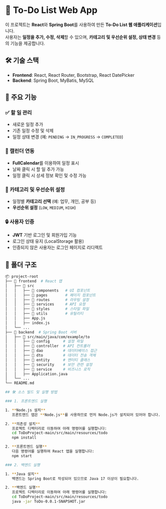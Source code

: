 # 📌 To-Do List Web App

이 프로젝트는 **React**와 **Spring Boot**를 사용하여 만든 **To-Do List 웹 애플리케이션**입니다.  
사용자는 **일정을 추가, 수정, 삭제**할 수 있으며, **카테고리 및 우선순위 설정, 상태 변경** 등의 기능을 제공합니다.

## 🛠 기술 스택

- **Frontend**: React, React Router, Bootstrap, React DatePicker
- **Backend**: Spring Boot, MyBatis, MySQL

## 🚀 주요 기능

### ✅ 할 일 관리
- 새로운 일정 추가
- 기존 일정 수정 및 삭제
- 일정 상태 변경 (예: `PENDING` → `IN_PROGRESS` → `COMPLETED`)

### 📅 캘린더 연동
- **FullCalendar**를 이용하여 일정 표시
- 날짜 클릭 시 할 일 추가 가능
- 일정 클릭 시 상세 정보 확인 및 수정 가능

### 🔖 카테고리 및 우선순위 설정
- 일정별 **카테고리 선택** (예: 업무, 개인, 공부 등)
- **우선순위 설정** (`LOW`, `MEDIUM`, `HIGH`)

### 🔒 사용자 인증
- **JWT** 기반 로그인 및 회원가입 기능
- 로그인 상태 유지 (LocalStorage 활용)
- 인증되지 않은 사용자는 로그인 페이지로 리디렉트

## 📂 폴더 구조

```bash
📦 project-root
├── 📂 frontend  # React 앱
│   ├── 📂 src
│   │   ├── 📂 components   # UI 컴포넌트
│   │   ├── 📂 pages        # 페이지 컴포넌트
│   │   ├── 📂 routes       # 라우팅 설정
│   │   ├── 📂 services     # API 요청
│   │   ├── 📂 styles       # 스타일 파일
│   │   ├── 📂 utils        # 유틸리티
│   │   ├── App.js
│   │   ├── index.js
│   └── ...
├── 📂 backend  # Spring Boot 서버
│   ├── 📂 src/main/java/com/example/to
│   │   ├── 📂 config      # 설정 파일
│   │   ├── 📂 controller  # API 컨트롤러
│   │   ├── 📂 dao         # 데이터베이스 접근
│   │   ├── 📂 dto         # 데이터 전송 객체
│   │   ├── 📂 entity      # 엔터티 클래스
│   │   ├── 📂 security    # 보안 관련 설정
│   │   ├── 📂 service     # 비즈니스 로직
│   │   ├── Application.java
│   └── ...
└── README.md

## 🛠 소스 빌드 및 실행 방법

### 1. 프론트엔드 실행

1. **Node.js 설치**  
   프론트엔드 앱은 **Node.js**를 사용하므로 먼저 Node.js가 설치되어 있어야 합니다.

2. **의존성 설치**  
   프로젝트 디렉터리로 이동하여 아래 명령어를 실행합니다: 
   cd ToDoProject-main/src/main/resources/todo
   npm install

2. **프론트엔드 실행**  
   다음 명령어를 실행하여 React 앱을 실행합니다:
   npm start

### 2. 백엔드 실행

1. **Java 설치**  
   백엔드는 Spring Boot로 작성되어 있으므로 Java 17 이상이 필요합니다. 

2. **백엔드 실행**  
   프로젝트 디렉터리로 이동하여 아래 명령어를 실행합니다: 
   cd ToDoProject-main/src/main/resources/todo
   java -jar ToDo-0.0.1-SNAPSHOT.jar


